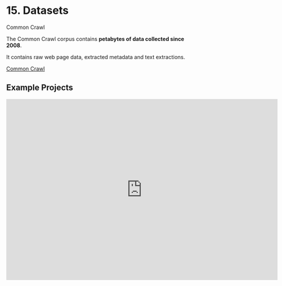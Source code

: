 # 15. Datasets

Common Crawl

The Common Crawl corpus contains **petabytes of data collected since 2008**. 

It contains raw web page data, extracted metadata and text extractions.



[Common Crawl](https://commoncrawl.org/the-data/get-started/)

## Example Projects
<iframe width="720" height="480" src="https://www.youtube.com/embed/gOT7El8rMws" title="YouTube video player" frameborder="0" allow="accelerometer; autoplay; clipboard-write; encrypted-media; gyroscope; picture-in-picture" allowfullscreen></iframe>
